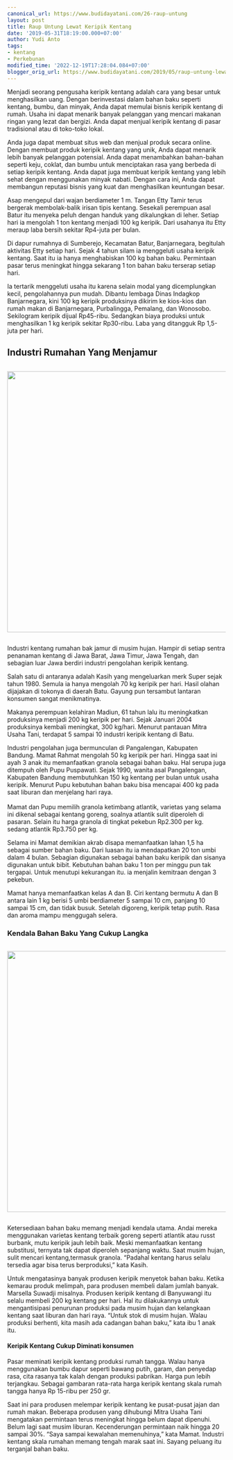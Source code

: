 ```yaml
---
canonical_url: https://www.budidayatani.com/26-raup-untung
layout: post
title: Raup Untung Lewat Keripik Kentang
date: '2019-05-31T18:19:00.000+07:00'
author: Yudi Anto
tags:
- kentang
- Perkebunan
modified_time: '2022-12-19T17:28:04.084+07:00'
blogger_orig_url: https://www.budidayatani.com/2019/05/raup-untung-lewat-keripik-kentang.html
---
```


<p>Menjadi seorang pengusaha keripik kentang adalah cara yang besar untuk menghasilkan uang. Dengan berinvestasi dalam bahan baku seperti kentang, bumbu, dan minyak, Anda dapat memulai bisnis keripik kentang di rumah. Usaha ini dapat menarik banyak pelanggan yang mencari makanan ringan yang lezat dan bergizi. Anda dapat menjual keripik kentang di pasar tradisional atau di toko-toko lokal.</p>
<p>Anda juga dapat membuat situs web dan menjual produk secara online. Dengan membuat produk keripik kentang yang unik, Anda dapat menarik lebih banyak pelanggan potensial. Anda dapat menambahkan bahan-bahan seperti keju, coklat, dan bumbu untuk menciptakan rasa yang berbeda di setiap keripik kentang. Anda dapat juga membuat keripik kentang yang lebih sehat dengan menggunakan minyak nabati. Dengan cara ini, Anda dapat membangun reputasi bisnis yang kuat dan menghasilkan keuntungan besar.</p>
<div style="clear: both; text-align: center; margin: 10px;">
<ins class="adsbygoogle"
     style="display:block"
     data-ad-client="ca-pub-1827136509737499"
     data-ad-slot="8123810405"
     data-ad-format="auto"
     data-full-width-responsive="true"></ins>
<script>
     (adsbygoogle = window.adsbygoogle || []).push({});
</script>
</div>
<p>Asap mengepul dari wajan berdiameter 1 m. Tangan Etty Tamir terus bergerak membolak-balik irisan tipis kentang. Sesekali perempuan asal Batur itu menyeka peluh dengan handuk yang dikalungkan di leher. Setiap hari ia mengolah 1 ton kentang menjadi 100 kg keripik. Dari usahanya itu Etty meraup laba bersih sekitar Rp4-juta per bulan.</p>
<p>Di dapur rumahnya di Sumberejo, Kecamatan Batur, Banjarnegara, begitulah aktivitas Etty setiap hari. Sejak 4 tahun silam ia menggeluti usaha keripik kentang. Saat itu ia hanya menghabiskan 100 kg bahan baku. Permintaan pasar terus meningkat hingga sekarang 1 ton bahan baku terserap setiap hari.</p>
<p>Ia tertarik menggeluti usaha itu karena selain modal yang dicemplungkan kecil, pengolahannya pun mudah. Dibantu lembaga Dinas Indagkop Banjarnegara, kini 100 kg keripik produksinya dikirim ke kios-kios dan rumah makan di Banjarnegara, Purbalingga, Pemalang, dan Wonosobo. Sekilogram keripik dijual Rp45-ribu. Sedangkan biaya produksi untuk menghasilkan 1 kg keripik sekitar Rp30-ribu. Laba yang ditangguk Rp 1,5-juta per hari.</p>
<div style="clear: both; text-align: center; margin: 10px;">
<ins class="adsbygoogle"
     style="display:block"
     data-ad-client="ca-pub-1827136509737499"
     data-ad-slot="8123810405"
     data-ad-format="auto"
     data-full-width-responsive="true"></ins>
<script>
     (adsbygoogle = window.adsbygoogle || []).push({});
</script>
</div>
<h2>Industri Rumahan Yang Menjamur</h2>
<div class="separator" style="clear: both;"><a href="https://blogger.googleusercontent.com/img/b/R29vZ2xl/AVvXsEh1PVO-7nLOqXVv1Rl_F-7xTNRx8dJIetYrq-WByz-4paJM25S14B27kyS1P7jC4qwB4WAKuZmai3tA9uMwP8Uca17UEo8qCcy662ZvJKZY7lZLkh7Q5QIxZukqEW5ixgbMTL9OUEAyNjIgCu4K6cY0ytJHTjflasAaVneZ5oEy4yjgwK61rhNdEZ9Nvg/s1511/potato-1.jpg" style="display: block; padding: 1em 0; text-align: center; "><img alt="" border="0" width="600" data-original-height="850" data-original-width="1511" src="https://blogger.googleusercontent.com/img/b/R29vZ2xl/AVvXsEh1PVO-7nLOqXVv1Rl_F-7xTNRx8dJIetYrq-WByz-4paJM25S14B27kyS1P7jC4qwB4WAKuZmai3tA9uMwP8Uca17UEo8qCcy662ZvJKZY7lZLkh7Q5QIxZukqEW5ixgbMTL9OUEAyNjIgCu4K6cY0ytJHTjflasAaVneZ5oEy4yjgwK61rhNdEZ9Nvg/s600/potato-1.jpg"/></a></div>
<p>Industri kentang rumahan bak jamur di musim hujan. Hampir di setiap sentra penanaman kentang di Jawa Barat, Jawa Timur, Jawa Tengah, dan sebagian luar Jawa berdiri industri pengolahan keripik kentang.</p>
<div style="clear: both; text-align: center; margin: 10px;">
<ins class="adsbygoogle"
     style="display:block"
     data-ad-client="ca-pub-1827136509737499"
     data-ad-slot="8123810405"
     data-ad-format="auto"
     data-full-width-responsive="true"></ins>
<script>
     (adsbygoogle = window.adsbygoogle || []).push({});
</script>
</div>
<p>Salah satu di antaranya adalah Kasih yang mengeluarkan merk Super sejak tahun 1980. Semula ia hanya mengolah 70 kg keripik per hari. Hasil olahan dijajakan di tokonya di daerah Batu. Gayung pun tersambut lantaran konsumen sangat menikmatinya.</p>
<p>Makanya perempuan kelahiran Madiun, 61 tahun lalu itu meningkatkan produksinya menjadi 200 kg keripik per hari. Sejak Januari 2004 produksinya kembali meningkat, 300 kg/hari. Menurut pantauan Mitra Usaha Tani, terdapat 5 sampai 10 industri keripik kentang di Batu.</p>
<p>Industri pengolahan juga bermunculan di Pangalengan, Kabupaten Bandung. Mamat Rahmat mengolah 50 kg keripik per hari. Hingga saat ini ayah 3 anak itu memanfaatkan granola sebagai bahan baku. Hal serupa juga ditempuh oleh Pupu Puspawati. Sejak 1990, wanita asal Pangalengan, Kabupaten Bandung membutuhkan 150 kg kentang per bulan untuk usaha keripik. Menurut Pupu kebutuhan bahan baku bisa mencapai 400 kg pada saat liburan dan menjelang hari raya.<br /><br />Mamat dan Pupu memilih granola ketimbang atlantik, varietas yang selama ini dikenal sebagai kentang goreng, soalnya atlantik sulit diperoleh di pasaran. Selain itu harga granola di tingkat pekebun Rp2.300 per kg. sedang atlantik Rp3.750 per kg.</p>
<p>Selama ini Mamat demikian akrab disapa memanfaatkan lahan 1,5 ha sebagai sumber bahan baku. Dari luasan itu ia mendapatkan 20 ton umbi dalam 4 bulan. Sebagian digunakan sebagai bahan baku keripik dan sisanya digunakan untuk bibit. Kebutuhan bahan baku 1 ton per minggu pun tak tergapai. Untuk menutupi kekurangan itu. ia menjalin kemitraan dengan 3 pekebun.</p>
<div style="clear: both; text-align: center; margin: 10px;">
<ins class="adsbygoogle"
     style="display:block"
     data-ad-client="ca-pub-1827136509737499"
     data-ad-slot="8123810405"
     data-ad-format="auto"
     data-full-width-responsive="true"></ins>
<script>
     (adsbygoogle = window.adsbygoogle || []).push({});
</script>
</div>
<p>Mamat hanya memanfaatkan kelas A dan B. Ciri kentang bermutu A dan B antara lain 1 kg berisi 5 umbi berdiameter 5 sampai 10 cm, panjang 10 sampai 15 cm, dan tidak busuk. Setelah digoreng, keripik tetap putih. Rasa dan aroma mampu menggugah selera.</p>
<h3>Kendala Bahan Baku Yang Cukup Langka</h3>
<div class="separator" style="clear: both;"><a href="https://blogger.googleusercontent.com/img/b/R29vZ2xl/AVvXsEhinKAvRU9CXD4En1YV65_1RN4qeYtr3A8NAcMY1I9L71z5rEkp79oXhgFjqOuM_iiIy9ja6iCpuZgrPwdzGbe-Q-8POi1TONH-LIydnPwyt2mDJYvb4XPt-ZGydksEWx1tQNsOJXPSbR16u2T89FXTaVVhlpDCHdWwvdT_Ctv7V4YD7hMYufYJWpASaw/s688/keripik%20kentang_688x600.jpg" style="display: block; padding: 1em 0; text-align: center; "><img alt="" border="0" width="600" data-original-height="600" data-original-width="688" src="https://blogger.googleusercontent.com/img/b/R29vZ2xl/AVvXsEhinKAvRU9CXD4En1YV65_1RN4qeYtr3A8NAcMY1I9L71z5rEkp79oXhgFjqOuM_iiIy9ja6iCpuZgrPwdzGbe-Q-8POi1TONH-LIydnPwyt2mDJYvb4XPt-ZGydksEWx1tQNsOJXPSbR16u2T89FXTaVVhlpDCHdWwvdT_Ctv7V4YD7hMYufYJWpASaw/s600/keripik%20kentang_688x600.jpg"/></a></div>
<div style="clear: both; text-align: center; margin: 10px;">
<ins class="adsbygoogle"
     style="display:block"
     data-ad-client="ca-pub-1827136509737499"
     data-ad-slot="7493502439"
     data-ad-format="auto"
     data-full-width-responsive="true"></ins>
<script>
     (adsbygoogle = window.adsbygoogle || []).push({});
</script>
</div>
<p>Ketersediaan bahan baku memang menjadi kendala utama. Andai mereka menggunakan varietas kentang terbaik goreng seperti atlantik atau russt burbank, mutu keripik jauh lebih baik. Meski memanfaatkan kentang substitusi, ternyata tak dapat diperoleh sepanjang waktu. Saat musim hujan, sulit mencari kentang,termasuk granola. &ldquo;Padahal kentang harus selalu tersedia agar bisa terus berproduksi,&rdquo; kata Kasih.</p>
<p>Untuk mengatasinya banyak produsen keripik menyetok bahan baku. Ketika kemarau produk melimpah, para produsen membeli dalam jumlah banyak. Marsella Suwadji misalnya. Produsen keripik kentang di Banyuwangi itu selalu membeli 200 kg kentang per hari. Hal itu dilakukannya untuk mengantisipasi penurunan produksi pada musim hujan dan kelangkaan kentang saat liburan dan hari raya. &ldquo;Untuk stok di musim hujan. Walau produksi berhenti, kita masih ada cadangan bahan baku,&rdquo; kata ibu 1 anak itu.</p>
<h4>Keripik Kentang Cukup Diminati konsumen</h4>
<div style="clear: both; text-align: center; margin: 10px;">
<ins class="adsbygoogle"
     style="display:block"
     data-ad-client="ca-pub-1827136509737499"
     data-ad-slot="7493502439"
     data-ad-format="auto"
     data-full-width-responsive="true"></ins>
<script>
     (adsbygoogle = window.adsbygoogle || []).push({});
</script>
</div>
<p>Pasar meminati keripik kentang produksi rumah tangga. Walau hanya menggunakan bumbu dapur seperti bawang putih, garam, dan penyedap rasa, cita rasanya tak kalah dengan produksi pabrikan. Harga pun lebih terjangkau. Sebagai gambaran rata-rata harga keripik kentang skala rumah tangga hanya Rp 15-ribu per 250 gr.</p>
<p>Saat ini para produsen melempar keripik kentang ke pusat-pusat jajan dan rumah makan. Beberapa produsen yang dihubungi Mitra Usaha Tani mengatakan permintaan terus meningkat hingga belum dapat dipenuhi. Belum lagi saat musim liburan. Kecenderungan permintaan naik hingga 20 sampai 30%. &ldquo;Saya sampai kewalahan memenuhinya,&rdquo; kata Mamat. Industri kentang skala rumahan memang tengah marak saat ini. Sayang peluang itu terganjal bahan baku.</p>